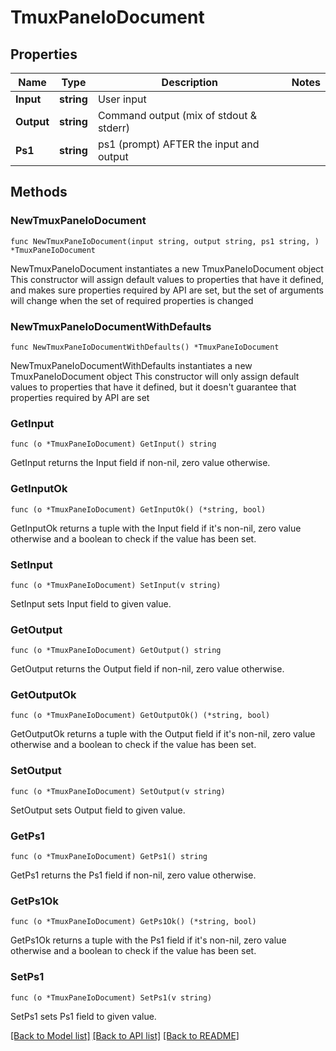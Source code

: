 # TmuxPaneIoDocument

## Properties

Name | Type | Description | Notes
------------ | ------------- | ------------- | -------------
**Input** | **string** | User input | 
**Output** | **string** | Command output (mix of stdout &amp; stderr) | 
**Ps1** | **string** | ps1 (prompt) AFTER the input and output | 

## Methods

### NewTmuxPaneIoDocument

`func NewTmuxPaneIoDocument(input string, output string, ps1 string, ) *TmuxPaneIoDocument`

NewTmuxPaneIoDocument instantiates a new TmuxPaneIoDocument object
This constructor will assign default values to properties that have it defined,
and makes sure properties required by API are set, but the set of arguments
will change when the set of required properties is changed

### NewTmuxPaneIoDocumentWithDefaults

`func NewTmuxPaneIoDocumentWithDefaults() *TmuxPaneIoDocument`

NewTmuxPaneIoDocumentWithDefaults instantiates a new TmuxPaneIoDocument object
This constructor will only assign default values to properties that have it defined,
but it doesn't guarantee that properties required by API are set

### GetInput

`func (o *TmuxPaneIoDocument) GetInput() string`

GetInput returns the Input field if non-nil, zero value otherwise.

### GetInputOk

`func (o *TmuxPaneIoDocument) GetInputOk() (*string, bool)`

GetInputOk returns a tuple with the Input field if it's non-nil, zero value otherwise
and a boolean to check if the value has been set.

### SetInput

`func (o *TmuxPaneIoDocument) SetInput(v string)`

SetInput sets Input field to given value.


### GetOutput

`func (o *TmuxPaneIoDocument) GetOutput() string`

GetOutput returns the Output field if non-nil, zero value otherwise.

### GetOutputOk

`func (o *TmuxPaneIoDocument) GetOutputOk() (*string, bool)`

GetOutputOk returns a tuple with the Output field if it's non-nil, zero value otherwise
and a boolean to check if the value has been set.

### SetOutput

`func (o *TmuxPaneIoDocument) SetOutput(v string)`

SetOutput sets Output field to given value.


### GetPs1

`func (o *TmuxPaneIoDocument) GetPs1() string`

GetPs1 returns the Ps1 field if non-nil, zero value otherwise.

### GetPs1Ok

`func (o *TmuxPaneIoDocument) GetPs1Ok() (*string, bool)`

GetPs1Ok returns a tuple with the Ps1 field if it's non-nil, zero value otherwise
and a boolean to check if the value has been set.

### SetPs1

`func (o *TmuxPaneIoDocument) SetPs1(v string)`

SetPs1 sets Ps1 field to given value.



[[Back to Model list]](../README.md#documentation-for-models) [[Back to API list]](../README.md#documentation-for-api-endpoints) [[Back to README]](../README.md)


